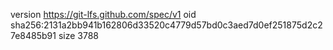 version https://git-lfs.github.com/spec/v1
oid sha256:2131a2bb941b162806d33520c4779d57bd0c3aed7d0ef251875d2c27e8485b91
size 3788
